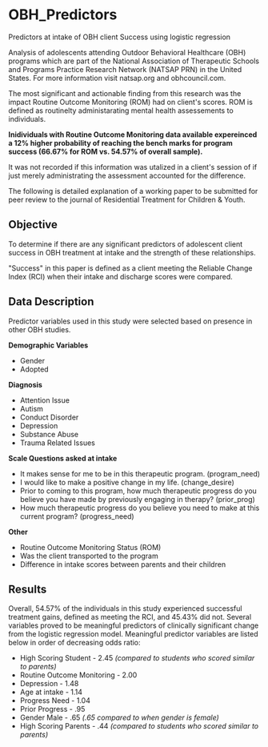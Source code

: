 # OBH_Predictors
Predictors at intake of OBH client Success using logistic regression

Analysis of adolescents attending Outdoor Behavioral Healthcare (OBH) programs which are part of the National Association of Therapeutic Schools and Programs Practice Research Network (NATSAP PRN) in the United States.  For more information visit natsap.org and obhcouncil.com.  

The most significant and actionable finding from this research was the impact Routine Outcome Monitoring (ROM) had on client's scores.  ROM is defined as routinelty administarating mental health assessements to individuals.  

**Inidividuals with Routine Outcome Monitoring data available expereinced a 12% higher probability of reaching the bench marks for program success (66.67% for ROM vs. 54.57% of overall sample).**  

It was not recorded if this information was utalized in a client's session of if just merely administrating the assessment accounted for the difference.   

The following is detailed explanation of a working paper to be submitted for peer review to the journal of Residential Treatment for Children & Youth.  

## Objective  

To determine if there are any significant predictors of adolescent client success in OBH treatment at intake and the strength of these relationships.  

"Success" in this paper is defined as a client meeting the Reliable Change Index (RCI) when their intake and discharge scores were compared.  

## Data Description

Predictor variables used in this study were selected based on presence in other OBH studies.  

**Demographic Variables**
  * Gender  
  * Adopted  
  
**Diagnosis**
  * Attention Issue  
  * Autism  
  * Conduct Disorder  
  * Depression  
  * Substance Abuse  
  * Trauma Related Issues  
  
**Scale Questions asked at intake**
  * It makes sense for me to be in this therapeutic program. (program_need)  
  * I would like to make a positive change in my life. (change_desire)  
  * Prior to coming to this program, how much therapeutic progress do you believe you have made by previously engaging in therapy? (prior_prog)  
  * How much therapeutic progress do you believe you need to make at this current program? (progress_need)
  
**Other**  
  * Routine Outcome Monitoring Status (ROM)
  * Was the client transported to the program  
  * Difference in intake scores between parents and their children


## Results

Overall, 54.57% of the individuals in this study experienced successful treatment gains, defined as meeting the RCI, and 45.43% did not.  Several variables proved to be meaningful predictors of clinically significant change from the logistic regression model.  Meaningful predictor variables are listed below in order of decreasing odds ratio:  

* High Scoring Student - 2.45 *(compared to students who scored similar to parents)*  
* Routine Outcome Monitoring - 2.00  
* Depression - 1.48  
* Age at intake - 1.14  
* Progress Need - 1.04  
* Prior Progress - .95  
* Gender Male - .65 *(.65 compared to when gender is female)*  
* High Scoring Parents - .44 *(compared to students who scored similar to parents)*  


